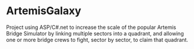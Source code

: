 ArtemisGalaxy
=============

Project using ASP/C#.net to increase the scale of the popular Artemis Bridge Simulator by linking multiple sectors into a quadrant, and allowing one or more bridge crews to fight, sector by sector, to claim that quadrant. 
